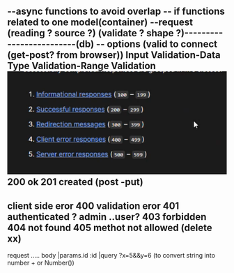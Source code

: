 --async functions to avoid overlap
-- if functions related to one model(container)
--request (reading ? source ?) (validate ? shape ?)-------------------------(db)
-- options (valid to connect (get-post? from browser)) Input Validation-Data Type Validation-Range Validation
![alt text](image.png)
200 ok
201 created (post -put)
-----------
client side eror
400 validation  eror 
401 authenticated ? admin ..user?
403 forbidden
404 not found
405 methot not allowed (delete xx)
---------------
request ..... body |params.id :id |query ?x=5&&y=6 (to convert string into number + or Number())